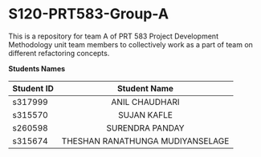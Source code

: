 # S120-PRT583-Group-A
This is a repository for team A of PRT 583 Project Development Methodology unit team members to collectively work as a part of team on different refactoring concepts. 

<strong> Students Names </strong>

| Student ID     | Student Name | 
| :---        |    :----:   |   
|     s317999  |   ANIL CHAUDHARI     |
|   s315570 |     SUJAN	KAFLE    | 
| s260598 | SURENDRA PANDAY |
| s315674 | THESHAN RANATHUNGA MUDIYANSELAGE |
